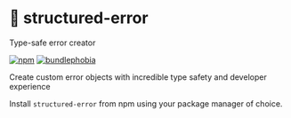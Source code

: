 # 🚨 structured-error

Type-safe error creator

[![npm](https://img.shields.io/npm/v/#structured-error?style=flat-square)](https://www.npmjs.com/package/#structured-error) [![bundlephobia](https://img.shields.io/bundlephobia/minzip/#structured-error?style=flat-square)](https://bundlephobia.com/package/#structured-error)

Create custom error objects with incredible type safety and developer experience

Install `structured-error` from npm using your package manager of choice.
